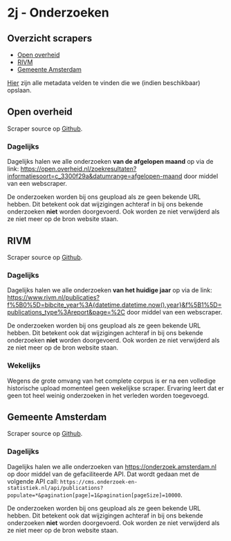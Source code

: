 # 2j - Onderzoeken

## Overzicht scrapers
- [Open overheid](https://open.overheid.nl/)
- [RIVM](https://www.rivm.nl/publicaties)
- [Gemeente Amsterdam](https://onderzoek.amsterdam.nl)

[Hier](../SPEC%20MetadataSchema/README.md) zijn alle metadata velden te vinden die we (indien beschikbaar) opslaan.

## Open overheid

Scraper source op [Github](https://github.com/wooverheid/WooScrapers/blob/main/Spiders/SpiderOpenOverheid.py).

### Dagelijks
Dagelijks halen we alle onderzoeken **van de afgelopen maand** op via de link: https://open.overheid.nl/zoekresultaten?informatiesoort=c_3300f29a&datumrange=afgelopen-maand door middel van een webscraper.

De onderzoeken worden bij ons geupload als ze geen bekende URL hebben. Dit betekent ook dat wijzigingen achteraf in bij ons bekende onderzoeken **niet** worden doorgevoerd. Ook worden ze niet verwijderd als ze niet meer op de bron website staan.

## RIVM

Scraper source op [Github](https://github.com/wooverheid/WooScrapers/blob/main/Spiders/SpiderRIVM.py).

### Dagelijks
Dagelijks halen we alle onderzoeken **van het huidige jaar** op via de link: https://www.rivm.nl/publicaties?f%5B0%5D=bibcite_year%3A{datetime.datetime.now().year}&f%5B1%5D=publications_type%3Areport&page=%2C door middel van een webscraper.

De onderzoeken worden bij ons geupload als ze geen bekende URL hebben. Dit betekent ook dat wijzigingen achteraf in bij ons bekende onderzoeken **niet** worden doorgevoerd. Ook worden ze niet verwijderd als ze niet meer op de bron website staan.

### Wekelijks
Wegens de grote omvang van het complete corpus is er na een volledige historische upload momenteel geen wekelijkse scraper. Ervaring leert dat er geen tot heel weinig onderzoeken in het verleden worden toegevoegd.

## Gemeente Amsterdam

Scraper source op [Github](https://github.com/wooverheid/WooScrapers/blob/main/Spiders/SpiderOnderzoekAmsterdam.py).

### Dagelijks
Dagelijks halen we alle onderzoeken van https://onderzoek.amsterdam.nl op door middel van de gefaciliteerde API. Dat wordt gedaan met de volgende API call: `https://cms.onderzoek-en-statistiek.nl/api/publications?populate=*&pagination[page]=1&pagination[pageSize]=10000`. 

De onderzoeken worden bij ons geupload als ze geen bekende URL hebben. Dit betekent ook dat wijzigingen achteraf in bij ons bekende onderzoeken **niet** worden doorgevoerd. Ook worden ze niet verwijderd als ze niet meer op de bron website staan.

